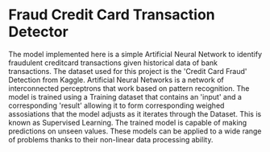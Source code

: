# Fraud Credit Card Transaction Detector

The model implemented here is a simple Artificial Neural Network to identify fraudulent creditcard transactions given historical data of bank transactions. The dataset used for this project is the 'Credit Card Fraud' Detection from Kaggle. 
Artificial Neural Networks is a network of interconnected perceptrons that work based on pattern recognition. The model is trained using a Training dataset that contains an 'input' and a corresponding 'result' allowing it to form corresponding weighed assosiations that the model adjusts as it iterates through the Dataset. This is known as Supervised Learning. The trained model is capable of making predictions on unseen values. 
These models can be applied to a wide range of problems thanks to their non-linear data processing ability.





